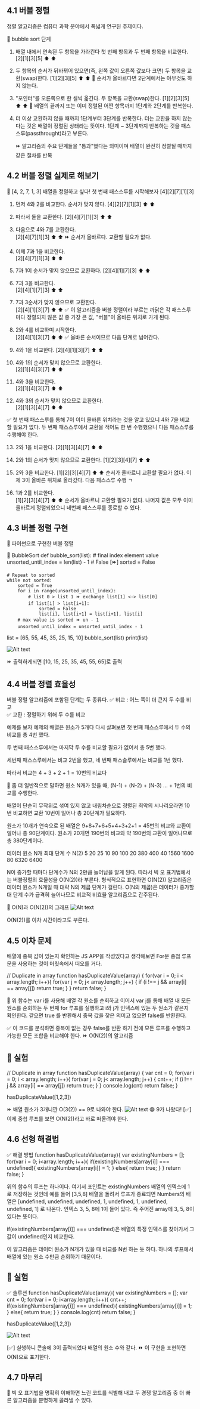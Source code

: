 ## 4.1 버블 정렬
정렬 알고리즘은 컴퓨터 과학 분야에서 폭넓게 연구된 주제이다. 

📀 bubble sort 단계
1. 배열 내에서 연속된 두 항목을 가라킨다 
   첫 번째 항목과 두 번째 항목을 비교한다. 
   [2][1][3][5]
    ⬆  ⬆

2. 두 항목의 순서가 뒤바뀌어 있으면(즉, 왼쪽 값이 오른쪽 값보다 크면) 
   두 항목을 교환(swap)한다. 
   [1][2][3][5]
    ⬆  ⬆
   🧊 순서가 올바르다면 2단계에서는 아무것도 하지 않는다. 

3. "포인터"를 오른쪽으로 한 셀씩 옮긴다. 
   두 항목을 교환(swap)한다. 
   [1][2][3][5]
       ⬆  ⬆
   🧊 배열의 끝까지 또는 이미 정렬된 어떤 항목까지 1단계와 2단계를 반복한다. 

4. 더 이상 교환하지 않을 때까지 1단계부터 3단계를 반복한다. 
   더는 교환을 하지 않는다는 것은 배열이 정렬된 상태라는 뜻이다. 
   1단계 ~ 3단계까지 반복하는 것을 패스스루(passthrought)라고 부른다. 

   ⏩ 알고리즘의 주요 단계들을 "통과"했다는 의미이며 배열이 완전히 정렬될 때까지 같은 절차를 반복 
 
## 4.2 버블 정렬 실제로 해보기  
🥞 [4, 2, 7, 1, 3] 배열을 정렬하고 싶다!
첫 번째 패스스루를 시작해보자 
[4][2][7][1][3]

1. 먼저 4와 2를 비교한다. 순서가 맞지 않다. 
   [4][2][7][1][3]
    ⬆  ⬆

2. 따라서 둘을 교환한다. 
   [2][4][7][1][3]
    ⬆  ⬆

3. 다음으로 4와 7를 교환한다.  
   [2][4][7][1][3]
       ⬆  ⬆
   ⏩ 순서가 올바르다. 교환할 필요가 없다.

4. 이제 7과 1을 비교한다.  
   [2][4][7][1][3]
          ⬆  ⬆

5. 7과 1이 순서가 맞지 않으므로 교환하다. 
   [2][4][1][7][3]
          ⬆  ⬆

6. 7과 3을 비교한다.  
   [2][4][1][7][3]
             ⬆  ⬆
            
7. 7과 3순서가 맞지 않으므로 교환한다.   
   [2][4][1][3][7]
             ⬆  ⬆
✅ 이 알고리즘을 버블 정렬이라 부르는 까닭은 
    각 패스스루마다 정렬되지 않은 값 중 가장 큰 값, 
    "버블"이 올바른 위치로 가게 된다.  

8. 2와 4를 비교하며 시작한다.  
   [2][4][1][3][7]
    ⬆  ⬆
✅ 올바른 순서이므로 다음 단계로 넘어간다. 

9. 4와 1을 비교한다. 
   [2][4][1][3][7]
       ⬆  ⬆

10. 4와 1의 순서가 맞지 않으므로 교환한다.  
   [2][1][4][3][7]
       ⬆  ⬆

11. 4와 3을 비교한다.   
   [2][1][4][3][7]
          ⬆  ⬆
         
12. 4와 3의 순서가 맞지 않으므로 교환한다.    
   [2][1][3][4][7]
          ⬆  ⬆

✅ 첫 번째 패스스루를 통해 7이 이미 올바른 위치라는 것을 알고 있으니 4와 7을 비교할 필요가 없다. 
    두 번째 패스스루에서 교환을 적어도 한 번 수행했으니 다음 패스스루를 수행해야 한다. 

13. 2와 1을 비교한다. 
   [2][1][3][4][7]
    ⬆  ⬆

14. 2와 1의 순서가 맞지 않으므로 교환한다. 
   [1][2][3][4][7]
    ⬆  ⬆

15. 2와 3을 비교한다. 
   [1][2][3][4][7]
       ⬆  ⬆
순서가 올바르니 교환할 필요가 없다. 
이제 3이 올바른 위치로 올라갔다. 다음 패스스루 수행 ㄱ

16. 1과 2를 비교한다.  
   [1][2][3][4][7]
    ⬆  ⬆
순서가 올바르니 교환할 필요가 없다. 나머지 값은 모두 이미 올바르게 정렬되었으니 네번째 패스스루를 종료할 수 있다. 

                        
## 4.3 버블 정렬 구현 
🐍 파이썬으로 구현한 버블 정렬 

🥞 BubbleSort 
def bubble_sort(list):
    # final index element value  
    unsorted_until_index = len(list) - 1
    # False [⏩]
    sorted = False

    # Repeat to sorted 
    while not sorted:
        sorted = True
        for i in range(unsorted_until_index):
            # list 0 > list 1 ⏩ exchange list[1] <-> list[0] 
            if list[i] > list[i+1]:
                sorted = False
                list[i], list[i+1] = list[i+1], list[i]
        # max value is sorted ⏩ un - 1 
        unsorted_until_index = unsorted_until_index - 1


list = [65, 55, 45, 35, 25, 15, 10]
bubble_sort(list)
print(list) 

![Alt text](./img/bubble.jpg)

⏩ 출력하게되면 [10, 15, 25, 35, 45, 55, 65]로 출력


## 4.4 버블 정렬 효율성
버블 정렬 알고리즘에 포함된 단계는 두 종류다. 
    ✅ 비교 : 어느 쪽이 더 큰지 두 수를 비교   
    ✅ 교환 : 정렬하기 위해 두 수를 비교 

예제를 보자 예제의 배열은 원소가 5개다 
다시 살펴보면 첫 번째 패스스루에서 두 수의 비교를 총 4번 했다. 

두 번째 패스스루에서는 마지막 두 수를 비교할 필요가 없어서 총 5번 했다. 

세번째 패스스루에서는 비교 2번을 했고, 네 번째 패스슬루에서는 비교를 1번 했다. 

따라서 비교는 4 + 3 + 2 + 1 = 10번의 비교다 

🧊 좀 더 일반적으로 말하면 원소 N개가 있을 때,
(N-1) + (N-2) + (N-3) ... + 1번의 비교를 수행한다. 

배열이 단순히 무작위로 섞여 있지 않고 내림차순으로 정렬된 최악의 시나리오라면 
10번 비교하면 교환 10번이 일어나 총 20단계가 필요하다. 

원소가 10개가 연숙으로 된 배열은 9+8+7+6+5+4+3+2+1 = 45번의 비교와 교환이 일어나 총 90단계이다. 
원소가 20개면 190번의 비교와 약 190번의 교환이 일어나므로 총 380단계이다. 

데이터 원소 N개    최대 단계 수        N(2)
   5               20                 25
   10              90                 100
   20              380                400
   40              1560               1600
   80              6320               6400 

N이 증가할 때마다 단계수가 N의 2만큼 늘어남을 알게 된다. 
따라서 빅 오 표기법에서는 버블정렬의 효울성을 O(N(2))라 부른다. 
형식적으로 표현하면 O(N(2)) 알고리즘은 데이터 원소가 N개일 때 대략 N의 제곱 단계가 걸린다. 
O(N의 제곱)은 데이터가 증가할 대 단계 수가 급격히 늘어나므로 비교적 비효율 알고리즘으로 간주된다. 

🧊 O(N)과 O(N(2))의 그래프 
![Alt text](./img/1.png)

O(N(2))를 이차 시간이라고도 부른다. 

## 4.5 이차 문제  
배열에 중복 값이 있는지 확인하는 JS APP을 작성있다고 생각해보면 
For문 중첩 루프문을 사용하는 것이 머릿속에서 떠오를 거다. 

// Duplicate in array 
function hasDuplicateValue(array) {
    for(var i = 0; i < array.length; i++){
        for(var j = 0; j< array.length; j++) {
            if (i !== j && array[i] == array[j])
            return true;
        }
    }
    return false;
}

🥞  위 함수는 var i를 사용해 배열 각 원소를 순회하고 이어서 var j를 통해 배열 내 모든 원소를 순회하는 
     두 번째 for 루프를 실행하고 i와 j가 인덱스에 있는 두 원소가 같은지 확인한다. 
     같으면 true 를 반환해서 중복 값을 찾은 의미고 없으면 false를 반환한다. 

✅  이 코드를 분석하면 중복이 없는 경우 false를 반환 하기 전에 
     모든 루프를 수행하고 가능한 모든 조합을 비교해야 한다. ⏩ O(N(2))의 알고리즘  

## 🧪 실험 
// Duplicate in array 
function hasDuplicateValue(array) {
    var cnt = 0;
    for(var i = 0; i < array.length; i++){
        for(var j = 0; j< array.length; j++) {
            cnt++; 
            if (i !== j && array[i] == array[j])
            return true;
        }
    }
    console.log(cnt)
    return false;
}

hasDuplicateValue([1,2,3])

⏩ 배열 원소가 3개니깐 O(3(2)) == 9로 나와야 한다. 
![Alt text](./img/2.png)
😁 9가 나왔다!
[✅] 이제 중첩 루프를 보면 O(N(2))라고 바로 떠올려야 한다. 

## 4.6 선형 해결법  
✅ 해결 방법 
function hasDuplicateValue(array){
    var existingNumbers = [];
    for(var i = 0; i<array.length; i++){
        if(existingNumbers[array[i]] === undefined){
            existingNumbers[array[i]] = 1; 
        }
        else{
            return true;
        }
    }
    return false; 
}

위의 함수의 루프는 하나이다. 여기서 포인트는 existingNumbers 배열의 인덱스에 1로 저장하는 것인데
예를 들어 [3,5,8] 배열을 돌려서 루프가 종료되면 Numbers의 배열은 
[undefined, undefined, undefined, 1, undefined, 1, undefined, undefined, 1] 로 나온다. 
인덱스 3, 5, 8에 1이 들어 있다. 즉 주어진 array에 3, 5, 8이 있다는 뜻이다. 

if(existingNumbers[array[i]] === undefined)은 배열의 특정 인덱스를 찾아가서 그 값이 undefined인지 비교한다. 

이 알고리즘은 데이터 원소가 N개가 있을 때 비교를 N번 하는 듯 하다. 
하나의 루프에서 배열에 있는 원소 수만큼 순회하기 때문이다. 

## 🧪 실험 
✅ 솔루션
function hasDuplicateValue(array){
    var existingNumbers = [];
    var cnt = 0; 
    for(var i = 0; i<array.length; i++){
        cnt++; 
        if(existingNumbers[array[i]] === undefined){
            existingNumbers[array[i]] = 1; 
        }
        else{
            return true;
        }
    }
    console.log(cnt)
    return false; 
}

hasDuplicateValue([1,2,3])

![Alt text](./img/3.png)

[✅] 실행하니 콘솔에 3이 출력되었다 배열의 원소 수와 같다. 
     ⏩ 이 구현을 표현하면 O(N)으로 표기한다. 

## 4.7 마무리  
🧊 빅 오 표기법을 명확히 이해하면 느린 코드를 식별해 내고 두 경쟁 알고리즘 중 
    더 빠른 알고리즘을 분명하게 골라낼 수 있다. 
